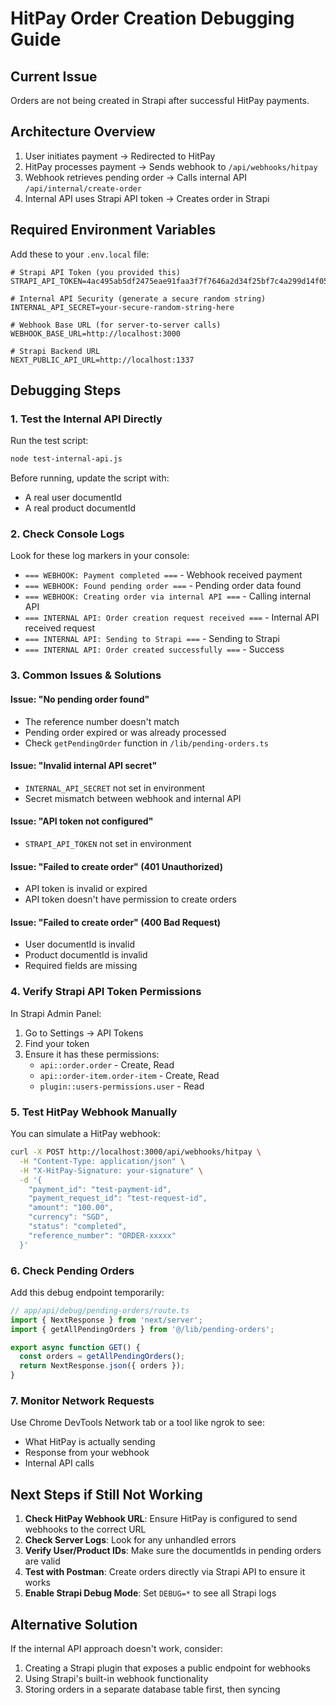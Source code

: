 # HitPay Order Creation Debugging Guide

## Current Issue
Orders are not being created in Strapi after successful HitPay payments.

## Architecture Overview
1. User initiates payment → Redirected to HitPay
2. HitPay processes payment → Sends webhook to `/api/webhooks/hitpay`
3. Webhook retrieves pending order → Calls internal API `/api/internal/create-order`
4. Internal API uses Strapi API token → Creates order in Strapi

## Required Environment Variables

Add these to your `.env.local` file:

```env
# Strapi API Token (you provided this)
STRAPI_API_TOKEN=4ac495ab5df2475eae91faa3f7f7646a2d34f25bf7c4a299d14f05d0e5c09cb871d807bd2705c650bfc257e406473a4d2b109e514dc1145f92694df7a1f0aeb971c2258b5ced788157022bc9455f97703ead54d7dc9b0ab3d242d106d1aa43c54c4be13a239e5389dd83e66f843dbc81db6d4131779519f165d9a53dbd01146f

# Internal API Security (generate a secure random string)
INTERNAL_API_SECRET=your-secure-random-string-here

# Webhook Base URL (for server-to-server calls)
WEBHOOK_BASE_URL=http://localhost:3000

# Strapi Backend URL
NEXT_PUBLIC_API_URL=http://localhost:1337
```

## Debugging Steps

### 1. Test the Internal API Directly

Run the test script:
```bash
node test-internal-api.js
```

Before running, update the script with:
- A real user documentId
- A real product documentId

### 2. Check Console Logs

Look for these log markers in your console:
- `=== WEBHOOK: Payment completed ===` - Webhook received payment
- `=== WEBHOOK: Found pending order ===` - Pending order data found
- `=== WEBHOOK: Creating order via internal API ===` - Calling internal API
- `=== INTERNAL API: Order creation request received ===` - Internal API received request
- `=== INTERNAL API: Sending to Strapi ===` - Sending to Strapi
- `=== INTERNAL API: Order created successfully ===` - Success

### 3. Common Issues & Solutions

#### Issue: "No pending order found"
- The reference number doesn't match
- Pending order expired or was already processed
- Check `getPendingOrder` function in `/lib/pending-orders.ts`

#### Issue: "Invalid internal API secret"
- `INTERNAL_API_SECRET` not set in environment
- Secret mismatch between webhook and internal API

#### Issue: "API token not configured"
- `STRAPI_API_TOKEN` not set in environment

#### Issue: "Failed to create order" (401 Unauthorized)
- API token is invalid or expired
- API token doesn't have permission to create orders

#### Issue: "Failed to create order" (400 Bad Request)
- User documentId is invalid
- Product documentId is invalid
- Required fields are missing

### 4. Verify Strapi API Token Permissions

In Strapi Admin Panel:
1. Go to Settings → API Tokens
2. Find your token
3. Ensure it has these permissions:
   - `api::order.order` - Create, Read
   - `api::order-item.order-item` - Create, Read
   - `plugin::users-permissions.user` - Read

### 5. Test HitPay Webhook Manually

You can simulate a HitPay webhook:

```bash
curl -X POST http://localhost:3000/api/webhooks/hitpay \
  -H "Content-Type: application/json" \
  -H "X-HitPay-Signature: your-signature" \
  -d '{
    "payment_id": "test-payment-id",
    "payment_request_id": "test-request-id",
    "amount": "100.00",
    "currency": "SGD",
    "status": "completed",
    "reference_number": "ORDER-xxxxx"
  }'
```

### 6. Check Pending Orders

Add this debug endpoint temporarily:

```typescript
// app/api/debug/pending-orders/route.ts
import { NextResponse } from 'next/server';
import { getAllPendingOrders } from '@/lib/pending-orders';

export async function GET() {
  const orders = getAllPendingOrders();
  return NextResponse.json({ orders });
}
```

### 7. Monitor Network Requests

Use Chrome DevTools Network tab or a tool like ngrok to see:
- What HitPay is actually sending
- Response from your webhook
- Internal API calls

## Next Steps if Still Not Working

1. **Check HitPay Webhook URL**: Ensure HitPay is configured to send webhooks to the correct URL
2. **Check Server Logs**: Look for any unhandled errors
3. **Verify User/Product IDs**: Make sure the documentIds in pending orders are valid
4. **Test with Postman**: Create orders directly via Strapi API to ensure it works
5. **Enable Strapi Debug Mode**: Set `DEBUG=*` to see all Strapi logs

## Alternative Solution

If the internal API approach doesn't work, consider:
1. Creating a Strapi plugin that exposes a public endpoint for webhooks
2. Using Strapi's built-in webhook functionality
3. Storing orders in a separate database table first, then syncing